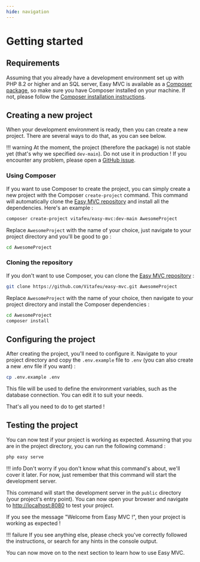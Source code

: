 ```yaml
---
hide: navigation
---
```



# Getting started

## Requirements

Assuming that you already have a development environment set up with PHP 8.2 or higher and an SQL server, Easy MVC is available as a [Composer package](https://packagist.org/packages/vitafeu/easy-mvc), so make sure you have Composer installed on your machine. If not, please follow the [Composer installation instructions](https://getcomposer.org/install).

## Creating a new project

When your development environment is ready, then you can create a new project. There are several ways to do that, as you can see below.

!!! warning
    At the moment, the project (therefore the package) is not stable yet (that's why we specified `dev-main`). Do not use it in production ! If you encounter any problem, please open a [GitHub issue](https://github.com/vitafeu/easy-mvc/issues).

### Using Composer

If you want to use Composer to create the project, you can simply create a new project with the Composer `create-project` command. This command will automatically clone the [Easy MVC repository](https://github.com/vitafeu/easy-mvc) and install all the dependencies. Here's an example :

```bash
composer create-project vitafeu/easy-mvc:dev-main AwesomeProject
```

Replace `AwesomeProject` with the name of your choice, just navigate to your project directory and you'll be good to go :

```bash
cd AwesomeProject
```

### Cloning the repository

If you don't want to use Composer, you can clone the [Easy MVC repository](https://github.com/vitafeu/easy-mvc) :

```bash
git clone https://github.com/Vitafeu/easy-mvc.git AwesomeProject
```

Replace `AwesomeProject` with the name of your choice, then navigate to your project directory and install the Composer dependencies :

```bash
cd AwesomeProject
composer install
```

## Configuring the project

After creating the project, you'll need to configure it. Navigate to your project directory and copy the `.env.example` file to `.env` (you can also create a new .env file if you want) :

```bash
cp .env.example .env
```

This file will be used to define the environment variables, such as the database connection. You can edit it to suit your needs.

That's all you need to do to get started !

## Testing the project

You can now test if your project is working as expected. Assuming that you are in the project directory, you can run the following command :

```bash
php easy serve
```

!!! info
    Don't worry if you don't know what this command's about, we'll cover it later. For now, just remember that this command will start the development server.

This command will start the development server in the `public` directory (your project's entry point). You can now open your browser and navigate to [http://localhost:8080](http://localhost:8080) to test your project.

If you see the message "Welcome from Easy MVC !", then your project is working as expected ! 

!!! failure
    If you see anything else, please check you've correctly followed the instructions, or search for any hints in the console output.

You can now move on to the next section to learn how to use Easy MVC.